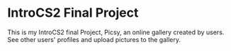 IntroCS2 Final Project
======================

This is my IntroCS2 final Project, Picsy, an online gallery created
by users. See other users' profiles and upload pictures to the
gallery.